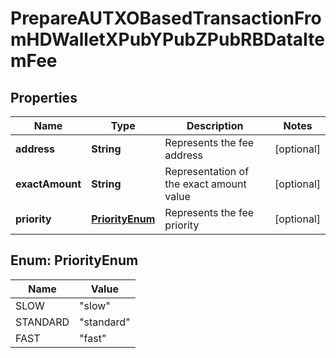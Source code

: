 

# PrepareAUTXOBasedTransactionFromHDWalletXPubYPubZPubRBDataItemFee


## Properties

| Name | Type | Description | Notes |
|------------ | ------------- | ------------- | -------------|
|**address** | **String** | Represents the fee address |  [optional] |
|**exactAmount** | **String** | Representation of the exact amount value |  [optional] |
|**priority** | [**PriorityEnum**](#PriorityEnum) | Represents the fee priority |  [optional] |



## Enum: PriorityEnum

| Name | Value |
|---- | -----|
| SLOW | &quot;slow&quot; |
| STANDARD | &quot;standard&quot; |
| FAST | &quot;fast&quot; |




